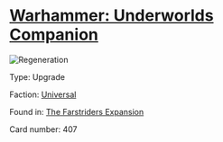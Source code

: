 # [Warhammer: Underworlds Companion](https://guidokessels.github.io/wh-underworlds)

  

![Regeneration](https://warhammerunderworlds.com/wp-content/uploads/sites/6/2018/03/407_ENG.png)



Type: Upgrade

Faction: [Universal](https://guidokessels.github.io/wh-underworlds/factions/universal)

Found in: [The Farstriders Expansion](https://guidokessels.github.io/wh-underworlds/locations/the-farstriders-expansion)

Card number: 407
